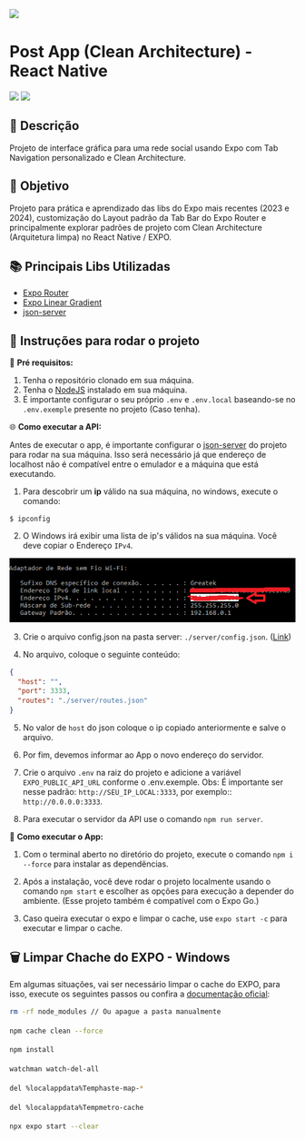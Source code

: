 ![](.github/assets/images/logo.png)

# Post App (Clean Architecture) - React Native
[![](https://img.shields.io/badge/Status-Em%20Desenvolvimento-red)](#) 
[![](https://img.shields.io/badge/Version-1.0.0-yellow)](#)

<!-- ## 📸 Preview 

<div align="center">
  <div style="display: flex; justify-content: center;">
    <img src=".github/assets/images/preview01.gif" style="height: 450px;">
  </div>
</div> -->

## 📝 Descrição

Projeto de interface gráfica para uma rede social usando Expo com Tab Navigation personalizado e Clean Architecture.

## 🚀 Objetivo

Projeto para prática e aprendizado das libs do Expo mais recentes (2023 e 2024), customização do Layout padrão da Tab Bar do Expo Router e principalmente explorar padrões de projeto com Clean Architecture (Arquitetura limpa) no React Native / EXPO.

## 📚 Principais Libs Utilizadas

- [Expo Router](https://docs.expo.dev/router/introduction/)
- [Expo Linear Gradient](https://docs.expo.dev/versions/latest/sdk/linear-gradient/)
- [json-server](https://www.npmjs.com/package/json-server)

## 🔎 Instruções para rodar o projeto

📌 **Pré requisitos:**
1. Tenha o repositório clonado em sua máquina.
2. Tenha o [NodeJS](https://nodejs.org/) instalado em sua máquina.
3. É importante configurar o seu próprio `.env` e `.env.local` baseando-se no `.env.exemple` presente no projeto (Caso tenha).


🌐 **Como executar a API:**

Antes de executar o app, é importante configurar o [json-server](https://www.npmjs.com/package/json-server) do projeto para rodar na sua máquina. Isso será necessário já que endereço de localhost não é compatível entre o emulador e a máquina que está executando.


1. Para descobrir um **ip** válido na sua máquina, no windows, execute o comando:
```
$ ipconfig
```
2. O Windows irá exibir uma lista de ip's válidos na sua máquina. Você deve copiar o Endereço ``IPv4``. 

<div align="center">
  <img 
    src="./.github/assets/images/ref01.png" alt="Exemplo de IPv4" 
  />
</div>

3. Crie o arquivo config.json na pasta server: 
``./server/config.json``. ([Link](https://github.com/duduCMT/React-Native-Marvel/blob/master/server))

4. No arquivo, coloque o seguinte conteúdo:
```json
{
  "host": "",
  "port": 3333,
  "routes": "./server/routes.json"
}
``` 

5. No valor de `host` do json coloque o ip copiado anteriormente e salve o arquivo.
   
6. Por fim, devemos informar ao App o novo endereço do servidor.
   
7. Crie o arquivo ``.env`` na raiz do projeto e adicione a variável `EXPO_PUBLIC_API_URL` conforme o .env.exemple. Obs: É importante ser nesse padrão: ``http://SEU_IP_LOCAL:3333``, por exemplo:: `http://0.0.0.0:3333`.

8. Para executar o servidor da API use o comando ``npm run server``.



🚩 **Como executar o App:**

1. Com o terminal aberto no diretório do projeto, execute o comando `npm i --force` para instalar as dependências.
   
2. Após a instalação, você deve rodar o projeto localmente usando o comando `npm start` e escolher as opções para execução a depender do ambiente. (Esse projeto também é compatível com o Expo Go.)
   
3. Caso queira executar o expo e limpar o cache, use `expo start -c` para executar e limpar o cache.

## 🗑️ Limpar Chache do EXPO - Windows

Em algumas situações, vai ser necessário limpar o cache do EXPO, para isso, execute os seguintes passos ou confira a [documentação oficial](https://docs.expo.dev/troubleshooting/clear-cache-windows/):

```bash
rm -rf node_modules // Ou apague a pasta manualmente

npm cache clean --force

npm install

watchman watch-del-all

del %localappdata%Temphaste-map-*

del %localappdata%Tempmetro-cache

npx expo start --clear
```
<!-- 
## 📸 Preview das Telas

<div align="center">
  <div style="display: flex; justify-content: center; flex-wrap: wrap; gap: 8px;">
    <img src=".github/assets/images/preview01.png" style="height: 420px;">
    <img src=".github/assets/images/preview02.png" style="height: 420px;">
  </div>
</div> -->
